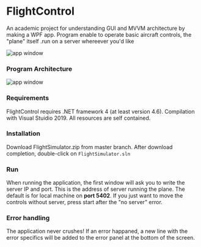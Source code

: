 # FlightControl
An academic project for understanding GUI and MVVM architecture by making a WPF app.
Program enable to operate basic aircraft controls, the "plane" itself .run on a server whereever you'd like 

![app window](https://github.com/yehonatansofri/FlightControl/blob/master/out/app_window.PNG?raw=true)

### Program Architecture
![app window](https://github.com/yehonatansofri/FlightControl/blob/master/out/program_uml.PNG?raw=true)

### Requirements
FlightControl requires .NET framework 4 (at least version 4.6). Compilation with Visual Stuidio 2019.
All resources are self contained.

### Installation
Download FlightSimulator.zip from master branch.
After download completion, double-click on `FlightSimulator.sln`

### Run
When running the application, the first window will ask you to write the server IP and port.
This is the address of server running the plane. The default is for local machine on **port 5402**.
If you just want to move the controls without server, press start after the "no server" error.

### Error handling
The application never crushes! If an error happaned, a new line with the error specifics will be added to the error panel at the bottom of the screen.

